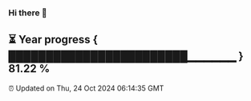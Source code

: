 ### Hi there 👋
⏳ Year progress { ████████████████████████▁▁▁▁▁▁ } 81.22 %
---
⏰ Updated on Thu, 24 Oct 2024 06:14:35 GMT

